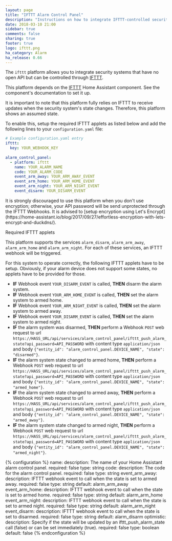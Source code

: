 ```yaml
---
layout: page
title: "IFTTT Alarm Control Panel"
description: "Instructions on how to integrate IFTTT-controlled security systems into Home Assistant."
date: 2018-03-10 21:00
sidebar: true
comments: false
sharing: true
footer: true
logo: ifttt.png
ha_category: Alarm
ha_release: 0.66
---
```


The `ifttt` platform allows you to integrate security systems that have no open API but can be controlled through [IFTTT](https://ifttt.com/discover).

This platform depends on the [IFTTT](/components/ifttt/) Home Assistant component. See the component's documentation to set it up.

<p class='note'>
It is important to note that this platform fully relies on IFTTT to receive updates when the security system's state changes. Therefore, this platform shows an assumed state.
</p>

To enable this, setup the required IFTTT applets as listed below and add the following lines to your `configuration.yaml` file:

```yaml
# Example configuration.yaml entry
ifttt:
  key: YOUR_WEBHOOK_KEY
  
alarm_control_panel:
  - platform: ifttt
    name: YOUR_ALARM_NAME
    code: YOUR_ALARM_CODE
    event_arm_away: YOUR_ARM_AWAY_EVENT
    event_arm_home: YOUR_ARM_HOME_EVENT
    event_arm_night: YOUR_ARM_NIGHT_EVENT
    event_disarm: YOUR_DISARM_EVENT
```

<p class='note warning'>
It is strongly discouraged to use this platform when you don't use encryption; otherwise, your API password will be send unprotected through the IFTTT Webhooks. It is advised to [setup encryption using Let's Encrypt](https://home-assistant.io/blog/2017/09/27/effortless-encryption-with-lets-encrypt-and-duckdns/).
</p>

Required IFTTT applets

This platform supports the services `alarm_disarm`, `alarm_arm_away`, `alarm_arm_home` and `alarm_arm_night`. For each of these services, an IFTTT webhook will be triggered. 

For this system to operate correctly, the following IFTTT applets have to be setup. Obviously, if your alarm device does not support some states, no applets have to be provided for those.
* **IF** Webhook event `YOUR_DISARM_EVENT` is called, **THEN** disarm the alarm system.
* **IF** Webhook event `YOUR_ARM_HOME_EVENT` is called, **THEN** set the alarm system to armed home.
* **IF** Webhook event `YOUR_ARM_NIGHT_EVENT` is called, **THEN** set the alarm system to armed away.
* **IF** Webhook event `YOUR_DISARM_EVENT` is called, **THEN** set the alarm system to armed night.
* **IF** the alarm system was disarmed, **THEN** perform a Webhook `POST` web request to url `https://HASS_URL/api/services/alarm_control_panel/ifttt_push_alarm_state?api_password=API_PASSWORD` with content type `application/json` and body `{"entity_id": "alarm_control_panel.DEVICE_NAME", "state": "disarmed"}`.
* **IF** the alarm system state changed to armed home, **THEN** perform a Webhook `POST` web request to url `https://HASS_URL/api/services/alarm_control_panel/ifttt_push_alarm_state?api_password=API_PASSWORD` with content type `application/json` and body `{"entity_id": "alarm_control_panel.DEVICE_NAME", "state": "armed_home"}`.
* **IF** the alarm system state changed to armed away, **THEN** perform a Webhook `POST` web request to url `https://HASS_URL/api/services/alarm_control_panel/ifttt_push_alarm_state?api_password=API_PASSWORD` with content type `application/json` and body `{"entity_id": "alarm_control_panel.DEVICE_NAME", "state": "armed_away"}`.
* **IF** the alarm system state changed to armed night, **THEN** perform a Webhook `POST` web request to url `https://HASS_URL/api/services/alarm_control_panel/ifttt_push_alarm_state?api_password=API_PASSWORD` with content type `application/json` and body `{"entity_id": "alarm_control_panel.DEVICE_NAME", "state": "armed_night"}`.


{% configuration %}
  name:
    description: The name of your Home Assistant alarm control panel.
    required: false
    type: string
  code:
    description: The code for the alarm control panel.
    required: false
    type: string
  event_arm_away:
    description: IFTTT webhook event to call when the state is set to armed away.
    required: false
    type: string
    default: alarm_arm_away
  event_arm_home:
    description: IFTTT webhook event to call when the state is set to armed home.
    required: false
    type: string
    default: alarm_arm_home
  event_arm_night:
    description: IFTTT webhook event to call when the state is set to armed night.
    required: false
    type: string
    default: alarm_arm_night
  event_disarm:
    description: IFTTT webhook event to call when the state is set to disarmed.
    required: false
    type: string
    default: alarm_disarm
  optimistic:
    description: Specify if the state will be updated by an ifttt_push_alarm_state call (false) or can be set immediately (true).
    required: false
    type: boolean
    default: false
{% endconfiguration %}
